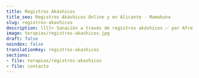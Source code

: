 ```yaml
---
title: Registros Akáshicos
title_seo: Registros Akáshicos Online y en Alicante - Mamakuna
slug: registros-akashicos
description: llll➤ Sanación a través de registros akáshicos ✅ por Afree.
image: terapias/registros-akashicos.jpg
draft: false
noindex: false
translationKey: registros-akashicos
sections:
- file: terapias/registros-akashicos
- file: contacto
---
```

